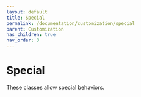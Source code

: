 ```yaml
---
layout: default
title: Special
permalink: /documentation/customization/special
parent: Customization
has_children: true
nav_order: 3
---
```


# Special 

These classes allow special behaviors.